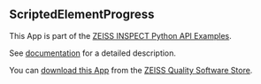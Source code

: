 ## ScriptedElementProgress

This App is part of the [ZEISS INSPECT Python API Examples](https://zeissiqs.github.io/zeiss-inspect-addon-api/2025/python_examples/index.html).

See [documentation](https://github.com/ZEISS/zeiss-inspect-app-examples/blob/main/AppExamples/scripted_actuals/ScriptedElementProgress/doc/Documentation.md) for a detailed description.

You can [download this App](https://software-store.zeiss.com/products/apps/ScriptedElementProgress) from the [ZEISS Quality Software Store](https://software-store.zeiss.com).
